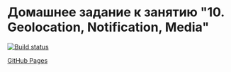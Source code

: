 # Домашнее задание к занятию "10. Geolocation, Notification, Media"

[![Build status](https://ci.appveyor.com/api/projects/status/yrhmolis6jcfpw9e?svg=true)](https://ci.appveyor.com/project/edelsid/location)

[GitHub Pages](https://edelsid.github.io/location/)